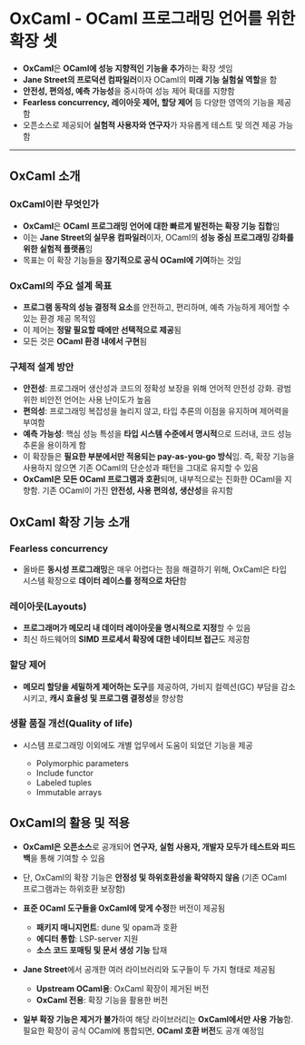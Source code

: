 # OxCaml - OCaml 프로그래밍 언어를 위한 확장 셋


* **OxCaml**은 **OCaml에 성능 지향적인 기능을 추가**하는 확장 셋임
* **Jane Street의 프로덕션 컴파일러**이자 OCaml의 **미래 기능 실험실 역할**을 함
* **안전성, 편의성, 예측 가능성**을 중시하여 성능 제어 확대를 지향함
* **Fearless concurrency, 레이아웃 제어, 할당 제어** 등 다양한 영역의 기능을 제공함
* 오픈소스로 제공되어 **실험적 사용자와 연구자**가 자유롭게 테스트 및 의견 제공 가능함

---

OxCaml 소개
---------

### OxCaml이란 무엇인가

* **OxCaml**은 **OCaml 프로그래밍 언어에 대한 빠르게 발전하는 확장 기능 집합**임
* 이는 **Jane Street의 실무용 컴파일러**이자, OCaml의 **성능 중심 프로그래밍 강화를 위한 실험적 플랫폼**임
* 목표는 이 확장 기능들을 **장기적으로 공식 OCaml에 기여**하는 것임

### OxCaml의 주요 설계 목표

* **프로그램 동작의 성능 결정적 요소**를 안전하고, 편리하며, 예측 가능하게 제어할 수 있는 환경 제공 목적임
* 이 제어는 **정말 필요할 때에만 선택적으로 제공**됨
* 모든 것은 **OCaml 환경 내에서 구현**됨

### 구체적 설계 방안

* **안전성**: 프로그래머 생산성과 코드의 정확성 보장을 위해 언어적 안전성 강화. 광범위한 비안전 언어는 사용 난이도가 높음
* **편의성**: 프로그래밍 복잡성을 늘리지 않고, 타입 추론의 이점을 유지하며 제어력을 부여함
* **예측 가능성**: 핵심 성능 특성을 **타입 시스템 수준에서 명시적**으로 드러내, 코드 성능 추론을 용이하게 함
* 이 확장들은 **필요한 부분에서만 적용되는 pay-as-you-go 방식**임. 즉, 확장 기능을 사용하지 않으면 기존 OCaml의 단순성과 패턴을 그대로 유지할 수 있음
* **OxCaml은 모든 OCaml 프로그램과 호환**되며, 내부적으로는 진화한 OCaml을 지향함. 기존 OCaml이 가진 **안전성, 사용 편의성, 생산성**을 유지함

OxCaml 확장 기능 소개
---------------

### Fearless concurrency

* 올바른 **동시성 프로그래밍**은 매우 어렵다는 점을 해결하기 위해, OxCaml은 타입 시스템 확장으로 **데이터 레이스를 정적으로 차단**함

### 레이아웃(Layouts)

* **프로그래머가 메모리 내 데이터 레이아웃을 명시적으로 지정**할 수 있음
* 최신 하드웨어의 **SIMD 프로세서 확장에 대한 네이티브 접근**도 제공함

### 할당 제어

* **메모리 할당을 세밀하게 제어하는 도구**를 제공하여, 가비지 컬렉션(GC) 부담을 감소시키고, **캐시 효율성 및 프로그램 결정성**을 향상함

### 생활 품질 개선(Quality of life)

* 시스템 프로그래밍 이외에도 개별 업무에서 도움이 되었던 기능을 제공

  + Polymorphic parameters
  + Include functor
  + Labeled tuples
  + Immutable arrays

OxCaml의 활용 및 적용
---------------

* **OxCaml은 오픈소스**로 공개되어 **연구자, 실험 사용자, 개발자 모두가 테스트와 피드백**을 통해 기여할 수 있음
* 단, OxCaml의 확장 기능은 **안정성 및 하위호환성을 확약하지 않음** (기존 OCaml 프로그램과는 하위호환 보장함)
* **표준 OCaml 도구들을 OxCaml에 맞게 수정**한 버전이 제공됨

  + **패키지 매니지먼트**: dune 및 opam과 호환
  + **에디터 통합**: LSP-server 지원
  + **소스 코드 포매팅 및 문서 생성 기능** 탑재
* **Jane Street**에서 공개한 여러 라이브러리와 도구들이 두 가지 형태로 제공됨

  + **Upstream OCaml용**: OxCaml 확장이 제거된 버전
  + **OxCaml 전용**: 확장 기능을 활용한 버전
* **일부 확장 기능은 제거가 불가**하여 해당 라이브러리는 **OxCaml에서만 사용 가능**함. 필요한 확장이 공식 OCaml에 통합되면, **OCaml 호환 버전**도 공개 예정임
